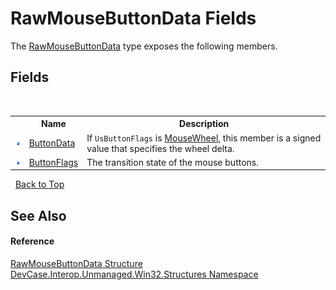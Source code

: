 # RawMouseButtonData Fields
 

The <a href="T_DevCase_Interop_Unmanaged_Win32_Structures_RawMouseButtonData">RawMouseButtonData</a> type exposes the following members.


## Fields
&nbsp;<table><tr><th></th><th>Name</th><th>Description</th></tr><tr><td>![Public field](media/pubfield.gif "Public field")</td><td><a href="F_DevCase_Interop_Unmanaged_Win32_Structures_RawMouseButtonData_ButtonData">ButtonData</a></td><td>
If `UsButtonFlags` is <a href="T_DevCase_Interop_Unmanaged_Win32_Enums_RawMouseButtons">MouseWheel</a>, this member is a signed value that specifies the wheel delta.</td></tr><tr><td>![Public field](media/pubfield.gif "Public field")</td><td><a href="F_DevCase_Interop_Unmanaged_Win32_Structures_RawMouseButtonData_ButtonFlags">ButtonFlags</a></td><td>
The transition state of the mouse buttons.</td></tr></table>&nbsp;
<a href="#rawmousebuttondata-fields">Back to Top</a>

## See Also


#### Reference
<a href="T_DevCase_Interop_Unmanaged_Win32_Structures_RawMouseButtonData">RawMouseButtonData Structure</a><br /><a href="N_DevCase_Interop_Unmanaged_Win32_Structures">DevCase.Interop.Unmanaged.Win32.Structures Namespace</a><br />